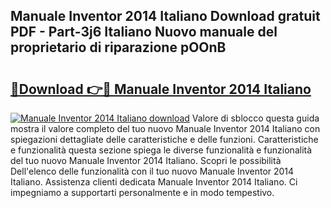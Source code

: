 ## Manuale Inventor 2014 Italiano Download gratuit PDF - Part-3j6 Italiano Nuovo manuale del proprietario di riparazione pOOnB

# <h2><a href="http://dfgaec.blite.top/?on=Manuale+Inventor+2014+Italiano">🔗Download 👉🔴 Manuale Inventor 2014 Italiano</a></h2>

[![Manuale Inventor 2014 Italiano download](https://i.imgur.com/lujVjoI.png)](http://dfgaec.blite.top/?on=Manuale+Inventor+2014+Italiano)
Valore di sblocco questa guida mostra il valore completo del tuo nuovo Manuale Inventor 2014 Italiano con spiegazioni dettagliate delle caratteristiche e delle funzioni. Caratteristiche e funzionalità questa sezione spiega le diverse funzionalità e funzionalità del tuo nuovo Manuale Inventor 2014 Italiano. Scopri le possibilità Dell'elenco delle funzionalità con il tuo nuovo Manuale Inventor 2014 Italiano. Assistenza clienti dedicata Manuale Inventor 2014 Italiano. Ci impegniamo a supportarti personalmente e in modo tempestivo.
